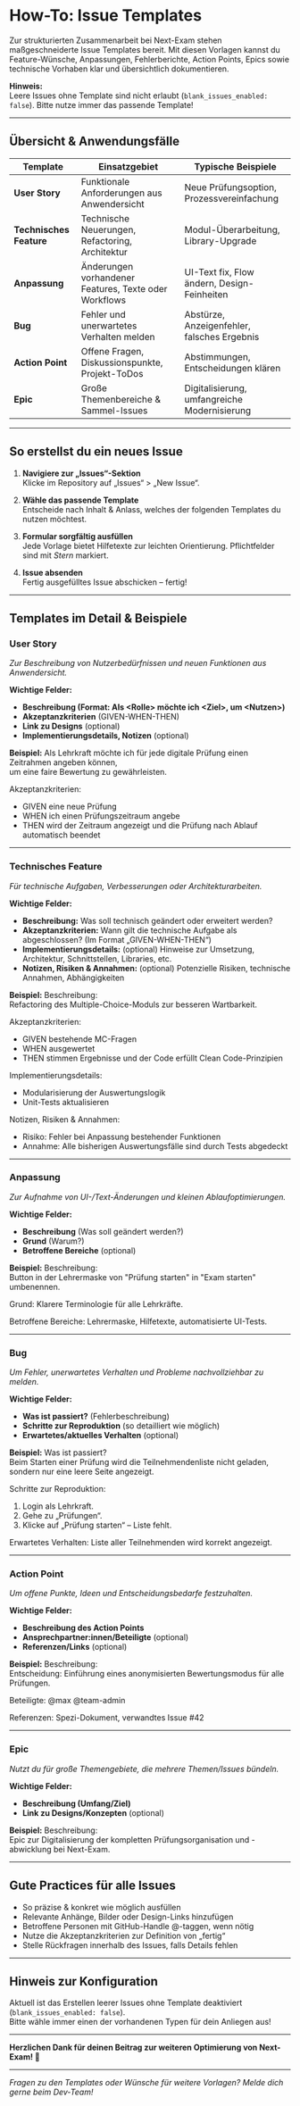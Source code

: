 # How-To: Issue Templates

Zur strukturierten Zusammenarbeit bei Next-Exam stehen maßgeschneiderte Issue Templates bereit. Mit diesen Vorlagen kannst du Feature-Wünsche, Anpassungen, Fehlerberichte, Action Points, Epics sowie technische Vorhaben klar und übersichtlich dokumentieren.

**Hinweis:**  
Leere Issues ohne Template sind nicht erlaubt (`blank_issues_enabled: false`). Bitte nutze immer das passende Template!

---

## Übersicht & Anwendungsfälle

| Template            | Einsatzgebiet                                         | Typische Beispiele                         |
|---------------------|------------------------------------------------------|--------------------------------------------|
| **User Story**      | Funktionale Anforderungen aus Anwendersicht           | Neue Prüfungsoption, Prozessvereinfachung  |
| **Technisches Feature** | Technische Neuerungen, Refactoring, Architektur         | Modul-Überarbeitung, Library-Upgrade       |
| **Anpassung**       | Änderungen vorhandener Features, Texte oder Workflows | UI-Text fix, Flow ändern, Design-Feinheiten|
| **Bug**             | Fehler und unerwartetes Verhalten melden              | Abstürze, Anzeigenfehler, falsches Ergebnis|
| **Action Point**    | Offene Fragen, Diskussionspunkte, Projekt-ToDos       | Abstimmungen, Entscheidungen klären        |
| **Epic**            | Große Themenbereiche & Sammel-Issues                  | Digitalisierung, umfangreiche Modernisierung|

---

## So erstellst du ein neues Issue

1. **Navigiere zur „Issues“-Sektion**  
   Klicke im Repository auf „Issues“ > „New Issue“.

2. **Wähle das passende Template**  
   Entscheide nach Inhalt & Anlass, welches der folgenden Templates du nutzen möchtest.

3. **Formular sorgfältig ausfüllen**  
   Jede Vorlage bietet Hilfetexte zur leichten Orientierung. Pflichtfelder sind mit *Stern* markiert.

4. **Issue absenden**  
   Fertig ausgefülltes Issue abschicken – fertig!

---

## Templates im Detail & Beispiele

### User Story
*Zur Beschreibung von Nutzerbedürfnissen und neuen Funktionen aus Anwendersicht.*

**Wichtige Felder:**
- **Beschreibung (Format: Als \<Rolle\> möchte ich \<Ziel\>, um \<Nutzen\>)**
- **Akzeptanzkriterien** (GIVEN-WHEN-THEN)
- **Link zu Designs** (optional)
- **Implementierungsdetails, Notizen** (optional)

**Beispiel:**
Als Lehrkraft möchte ich für jede digitale Prüfung einen Zeitrahmen angeben können,  
um eine faire Bewertung zu gewährleisten.

Akzeptanzkriterien:
- GIVEN eine neue Prüfung
- WHEN ich einen Prüfungszeitraum angebe
- THEN wird der Zeitraum angezeigt und die Prüfung nach Ablauf automatisch beendet

---

### Technisches Feature

*Für technische Aufgaben, Verbesserungen oder Architekturarbeiten.*

**Wichtige Felder:**
- **Beschreibung:** Was soll technisch geändert oder erweitert werden?
- **Akzeptanzkriterien:** Wann gilt die technische Aufgabe als abgeschlossen? (Im Format „GIVEN-WHEN-THEN“)
- **Implementierungsdetails:** (optional) Hinweise zur Umsetzung, Architektur, Schnittstellen, Libraries, etc.
- **Notizen, Risiken & Annahmen:** (optional) Potenzielle Risiken, technische Annahmen, Abhängigkeiten

**Beispiel:**
Beschreibung:  
Refactoring des Multiple-Choice-Moduls zur besseren Wartbarkeit.

Akzeptanzkriterien:
- GIVEN bestehende MC-Fragen
- WHEN ausgewertet
- THEN stimmen Ergebnisse und der Code erfüllt Clean Code-Prinzipien

Implementierungsdetails:
- Modularisierung der Auswertungslogik
- Unit-Tests aktualisieren

Notizen, Risiken & Annahmen:
- Risiko: Fehler bei Anpassung bestehender Funktionen
- Annahme: Alle bisherigen Auswertungsfälle sind durch Tests abgedeckt

---

### Anpassung
*Zur Aufnahme von UI-/Text-Änderungen und kleinen Ablaufoptimierungen.*

**Wichtige Felder:**
- **Beschreibung** (Was soll geändert werden?)
- **Grund** (Warum?)
- **Betroffene Bereiche** (optional)

**Beispiel:**
Beschreibung:  
Button in der Lehrermaske von "Prüfung starten" in "Exam starten" umbenennen.

Grund:
Klarere Terminologie für alle Lehrkräfte.

Betroffene Bereiche:
Lehrermaske, Hilfetexte, automatisierte UI-Tests.

---

### Bug
*Um Fehler, unerwartetes Verhalten und Probleme nachvollziehbar zu melden.*

**Wichtige Felder:**
- **Was ist passiert?** (Fehlerbeschreibung)
- **Schritte zur Reproduktion** (so detailliert wie möglich)
- **Erwartetes/aktuelles Verhalten** (optional)

**Beispiel:**
Was ist passiert?  
Beim Starten einer Prüfung wird die Teilnehmendenliste nicht geladen, sondern nur eine leere Seite angezeigt.

Schritte zur Reproduktion:
1. Login als Lehrkraft.
2. Gehe zu „Prüfungen“.
3. Klicke auf „Prüfung starten“ – Liste fehlt.

Erwartetes Verhalten:
Liste aller Teilnehmenden wird korrekt angezeigt.

---

### Action Point
*Um offene Punkte, Ideen und Entscheidungsbedarfe festzuhalten.*

**Wichtige Felder:**
- **Beschreibung des Action Points**
- **Ansprechpartner:innen/Beteiligte** (optional)
- **Referenzen/Links** (optional)

**Beispiel:**
Beschreibung:  
Entscheidung: Einführung eines anonymisierten Bewertungsmodus für alle Prüfungen.

Beteiligte:
@max @team-admin

Referenzen:
Spezi-Dokument, verwandtes Issue #42

---

### Epic
*Nutzt du für große Themengebiete, die mehrere Themen/Issues bündeln.*

**Wichtige Felder:**
- **Beschreibung (Umfang/Ziel)**
- **Link zu Designs/Konzepten** (optional)

**Beispiel:**
Beschreibung:  
Epic zur Digitalisierung der kompletten Prüfungsorganisation und -abwicklung bei Next-Exam.

---

## Gute Practices für alle Issues

- So präzise & konkret wie möglich ausfüllen  
- Relevante Anhänge, Bilder oder Design-Links hinzufügen  
- Betroffene Personen mit GitHub-Handle @-taggen, wenn nötig  
- Nutze die Akzeptanzkriterien zur Definition von „fertig“  
- Stelle Rückfragen innerhalb des Issues, falls Details fehlen

---

## Hinweis zur Konfiguration

Aktuell ist das Erstellen leerer Issues ohne Template deaktiviert (`blank_issues_enabled: false`).  
Bitte wähle immer einen der vorhandenen Typen für dein Anliegen aus!

---

**Herzlichen Dank für deinen Beitrag zur weiteren Optimierung von Next-Exam! 🚀**

---

*Fragen zu den Templates oder Wünsche für weitere Vorlagen? Melde dich gerne beim Dev-Team!*
